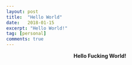```yaml
---
layout: post
title:  "Hello World"
date:   2018-01-15
excerpt: "Hello World!"
tag: [personal]
comments: true
---
```


<center>
    <b>Hello Fucking World!</b>
</center>
